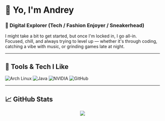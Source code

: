 # 👋 Yo, I'm Andrey

### 🧢 Digital Explorer (Tech / Fashion Enjoyer / Sneakerhead)

I might take a bit to get started, but once I'm locked in, I go all-in.  
Focused, chill, and always trying to level up — whether it's through coding, catching a vibe with music, or grinding games late at night.



---

## 🧰 Tools & Tech I Like

![Arch Linux](https://img.shields.io/badge/Arch_Linux-1793D1?style=for-the-badge&logo=arch-linux&logoColor=white)
![Java](https://img.shields.io/badge/Java-ED8B00?style=for-the-badge&logo=java&logoColor=white)
![NVIDIA](https://img.shields.io/badge/NVIDIA-76B900?style=for-the-badge&logo=nvidia&logoColor=white)
![GitHub](https://img.shields.io/badge/GitHub-181717?style=for-the-badge&logo=github&logoColor=white)


---

## 📈 GitHub Stats

<p align="center">
  <img src="https://github-readme-stats.vercel.app/api?username=Andreyszn&show_icons=true&theme=radical" />
</p>
